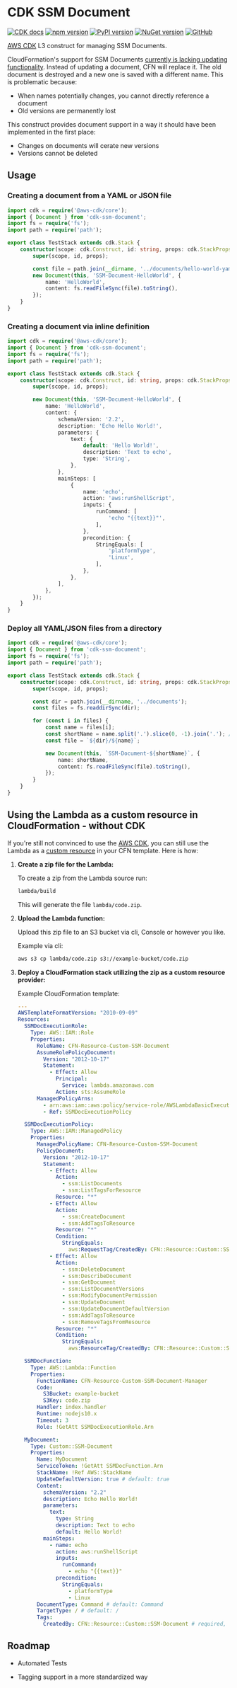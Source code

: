 # CDK SSM Document

[![CDK docs](https://img.shields.io/badge/CDK-docs-orange)][docs]
[![npm version](https://badge.fury.io/js/cdk-ssm-document.svg)][npm]
[![PyPI version](https://badge.fury.io/py/cdk-ssm-document.svg)][PyPI]
[![NuGet version](https://badge.fury.io/nu/CDK.SSM.Document.svg)][NuGet]
[![GitHub](https://img.shields.io/github/license/udondan/cdk-ssm-document)][license]

[AWS CDK] L3 construct for managing SSM Documents.

CloudFormation's support for SSM Documents [currently is lacking updating functionality](https://github.com/aws-cloudformation/aws-cloudformation-coverage-roadmap/issues/339). Instead of updating a document, CFN will replace it. The old document is destroyed and a new one is saved with a different name. This is problematic because:

- When names potentially changes, you cannot directly reference a document
- Old versions are permanently lost

This construct provides document support in a way it should have been implemented in the first place:

- Changes on documents will cerate new versions
- Versions cannot be deleted

## Usage

### Creating a document from a YAML or JSON file

```typescript
import cdk = require('@aws-cdk/core');
import { Document } from 'cdk-ssm-document';
import fs = require('fs');
import path = require('path');

export class TestStack extends cdk.Stack {
    constructor(scope: cdk.Construct, id: string, props: cdk.StackProps) {
        super(scope, id, props);

        const file = path.join(__dirname, '../documents/hello-world-yaml.yml');
        new Document(this, 'SSM-Document-HelloWorld', {
            name: 'HelloWorld',
            content: fs.readFileSync(file).toString(),
        });
    }
}
```

### Creating a document via inline definition

```typescript
import cdk = require('@aws-cdk/core');
import { Document } from 'cdk-ssm-document';
import fs = require('fs');
import path = require('path');

export class TestStack extends cdk.Stack {
    constructor(scope: cdk.Construct, id: string, props: cdk.StackProps) {
        super(scope, id, props);

        new Document(this, 'SSM-Document-HelloWorld', {
            name: 'HelloWorld',
            content: {
                schemaVersion: '2.2',
                description: 'Echo Hello World!',
                parameters: {
                    text: {
                        default: 'Hello World!',
                        description: 'Text to echo',
                        type: 'String',
                    },
                },
                mainSteps: [
                    {
                        name: 'echo',
                        action: 'aws:runShellScript',
                        inputs: {
                            runCommand: [
                                'echo "{{text}}"',
                            ],
                        },
                        precondition: {
                            StringEquals: [
                                'platformType',
                                'Linux',
                            ],
                        },
                    },
                ],
            },
        });
    }
}
```

### Deploy all YAML/JSON files from a directory

```typescript
import cdk = require('@aws-cdk/core');
import { Document } from 'cdk-ssm-document';
import fs = require('fs');
import path = require('path');

export class TestStack extends cdk.Stack {
    constructor(scope: cdk.Construct, id: string, props: cdk.StackProps) {
        super(scope, id, props);

        const dir = path.join(__dirname, '../documents');
        const files = fs.readdirSync(dir);

        for (const i in files) {
            const name = files[i];
            const shortName = name.split('.').slice(0, -1).join('.'); // removes file extension
            const file = `${dir}/${name}`;

            new Document(this, `SSM-Document-${shortName}`, {
                name: shortName,
                content: fs.readFileSync(file).toString(),
            });
        }
    }
}
```

## Using the Lambda as a custom resource in CloudFormation - without CDK

If you're still not convinced to use the [AWS CDK], you can still use the Lambda as a [custom resource] in your CFN template. Here is how:

1. **Create a zip file for the Lambda:**

   To create a zip from the Lambda source run:

   ```bash
   lambda/build
   ```

   This will generate the file `lambda/code.zip`.

1. **Upload the Lambda function:**

   Upload this  zip file to an S3 bucket via cli, Console or however you like.

   Example via cli:

   ```bash
   aws s3 cp lambda/code.zip s3://example-bucket/code.zip
   ```

1. **Deploy a CloudFormation stack utilizing the zip as a custom resource provider:**

   Example CloudFormation template:

   ```yaml
   ---
   AWSTemplateFormatVersion: "2010-09-09"
   Resources:
     SSMDocExecutionRole:
       Type: AWS::IAM::Role
       Properties:
         RoleName: CFN-Resource-Custom-SSM-Document
         AssumeRolePolicyDocument:
           Version: "2012-10-17"
           Statement:
             - Effect: Allow
               Principal:
                 Service: lambda.amazonaws.com
               Action: sts:AssumeRole
         ManagedPolicyArns:
           - arn:aws:iam::aws:policy/service-role/AWSLambdaBasicExecutionRole
           - Ref: SSMDocExecutionPolicy

     SSMDocExecutionPolicy:
       Type: AWS::IAM::ManagedPolicy
       Properties:
         ManagedPolicyName: CFN-Resource-Custom-SSM-Document
         PolicyDocument:
           Version: "2012-10-17"
           Statement:
             - Effect: Allow
               Action:
                 - ssm:ListDocuments
                 - ssm:ListTagsForResource
               Resource: "*"
             - Effect: Allow
               Action:
                 - ssm:CreateDocument
                 - ssm:AddTagsToResource
               Resource: "*"
               Condition:
                 StringEquals:
                   aws:RequestTag/CreatedBy: CFN::Resource::Custom::SSM-Document
             - Effect: Allow
               Action:
                 - ssm:DeleteDocument
                 - ssm:DescribeDocument
                 - ssm:GetDocument
                 - ssm:ListDocumentVersions
                 - ssm:ModifyDocumentPermission
                 - ssm:UpdateDocument
                 - ssm:UpdateDocumentDefaultVersion
                 - ssm:AddTagsToResource
                 - ssm:RemoveTagsFromResource
               Resource: "*"
               Condition:
                 StringEquals:
                   aws:ResourceTag/CreatedBy: CFN::Resource::Custom::SSM-Document

     SSMDocFunction:
       Type: AWS::Lambda::Function
       Properties:
         FunctionName: CFN-Resource-Custom-SSM-Document-Manager
         Code:
           S3Bucket: example-bucket
           S3Key: code.zip
         Handler: index.handler
         Runtime: nodejs10.x
         Timeout: 3
         Role: !GetAtt SSMDocExecutionRole.Arn

     MyDocument:
       Type: Custom::SSM-Document
       Properties:
         Name: MyDocument
         ServiceToken: !GetAtt SSMDocFunction.Arn
         StackName: !Ref AWS::StackName
         UpdateDefaultVersion: true # default: true
         Content:
           schemaVersion: "2.2"
           description: Echo Hello World!
           parameters:
             text:
               type: String
               description: Text to echo
               default: Hello World!
           mainSteps:
             - name: echo
               action: aws:runShellScript
               inputs:
                 runCommand:
                   - echo "{{text}}"
               precondition:
                 StringEquals:
                   - platformType
                   - Linux
         DocumentType: Command # default: Command
         TargetType: / # default: /
         Tags:
           CreatedBy: CFN::Resource::Custom::SSM-Document # required, see above policy conditions
   ```

## Roadmap

- Automated Tests
- Tagging support in a more standardized way

   [AWS CDK]: https://aws.amazon.com/cdk/
   [custom resource]: https://docs.aws.amazon.com/AWSCloudFormation/latest/UserGuide/template-custom-resources.html
   [npm]: https://www.npmjs.com/package/cdk-ssm-document
   [PyPI]: https://pypi.org/project/cdk-ssm-document/
   [NuGet]: https://www.nuget.org/packages/CDK.SSM.Document/
   [docs]: https://awscdk.io/packages/cdk-ssm-document@1.0.0
   [license]: https://github.com/udondan/cdk-ssm-document/blob/master/LICENSE
